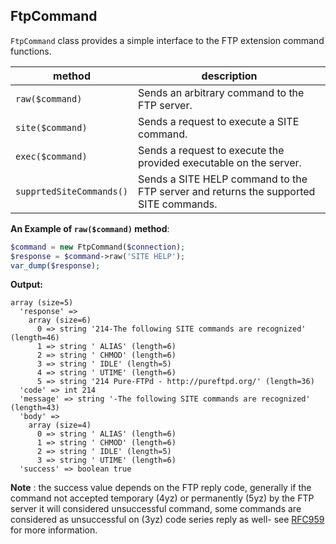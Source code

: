 ## FtpCommand

`FtpCommand` class provides a simple interface to the FTP extension command functions.

**method**       | description
---              |---     
`raw($command)`  | Sends an arbitrary command to the FTP server.
`site($command)` | Sends a request to execute a SITE command.
`exec($command)` | Sends a request to execute the provided executable on the server.
`supprtedSiteCommands()` | Sends a SITE HELP command to the FTP server and returns the supported SITE commands.

**An Example of `raw($command)` method**: 

```php
$command = new FtpCommand($connection);
$response = $command->raw('SITE HELP');
var_dump($response);
```

**Output:** 

```text
array (size=5)
  'response' => 
    array (size=6)
      0 => string '214-The following SITE commands are recognized' (length=46)
      1 => string ' ALIAS' (length=6)
      2 => string ' CHMOD' (length=6)
      3 => string ' IDLE' (length=5)
      4 => string ' UTIME' (length=6)
      5 => string '214 Pure-FTPd - http://pureftpd.org/' (length=36)
  'code' => int 214
  'message' => string '-The following SITE commands are recognized' (length=43)
  'body' => 
    array (size=4)
      0 => string ' ALIAS' (length=6)
      1 => string ' CHMOD' (length=6)
      2 => string ' IDLE' (length=5)
      3 => string ' UTIME' (length=6)
  'success' => boolean true
```

**Note** : the success value depends on the FTP reply code, generally if the command not accepted temporary (4yz) or permanently (5yz) by the FTP server it will considered unsuccessful command, some commands are considered as unsuccessful on (3yz) code series reply as well- see [RFC959](https://tools.ietf.org/html/rfc959) for more information.
